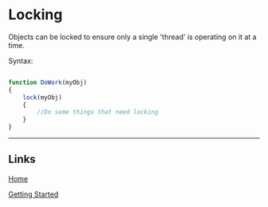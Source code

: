 # Locking

Objects can be locked to ensure only a single 'thread' is operating on it at a time.

Syntax:
```js

function DoWork(myObj)
{
	lock(myObj)
	{
		//Do some things that need locking
	}
}


```

___

## Links

[Home](../Readme.md)

[Getting Started](../GettingStarted.md)